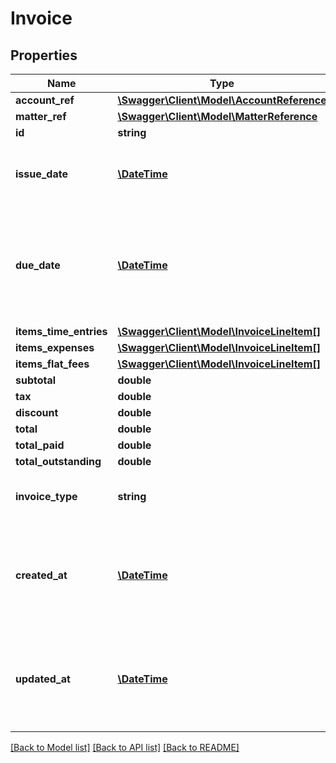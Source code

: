 # Invoice

## Properties
Name | Type | Description | Notes
------------ | ------------- | ------------- | -------------
**account_ref** | [**\Swagger\Client\Model\AccountReference**](AccountReference.md) |  | [optional] 
**matter_ref** | [**\Swagger\Client\Model\MatterReference**](MatterReference.md) |  | [optional] 
**id** | **string** |  | [optional] 
**issue_date** | [**\DateTime**](\DateTime.md) | This is the issue date for the invoice. ie. the date this invoice was created | [optional] 
**due_date** | [**\DateTime**](\DateTime.md) | This is the due date for the invoice. If due_date is in the past and amount_due &amp;gt; 0, then this invoice is overdue. | [optional] 
**items_time_entries** | [**\Swagger\Client\Model\InvoiceLineItem[]**](InvoiceLineItem.md) |  | [optional] 
**items_expenses** | [**\Swagger\Client\Model\InvoiceLineItem[]**](InvoiceLineItem.md) |  | [optional] 
**items_flat_fees** | [**\Swagger\Client\Model\InvoiceLineItem[]**](InvoiceLineItem.md) |  | [optional] 
**subtotal** | **double** |  | [optional] 
**tax** | **double** |  | [optional] 
**discount** | **double** |  | [optional] 
**total** | **double** |  | [optional] 
**total_paid** | **double** |  | [optional] 
**total_outstanding** | **double** |  | [optional] 
**invoice_type** | **string** | Determines if this is a sale invoice, refund or credit note. | [optional] 
**created_at** | [**\DateTime**](\DateTime.md) | This field can be used to sync invoices with PracticePanther. This field can be used to sync invoices with PracticePanther. | [optional] 
**updated_at** | [**\DateTime**](\DateTime.md) | This field can be used to sync invoices with PracticePanther. This field can be used to sync invoices with PracticePanther. | [optional] 

[[Back to Model list]](../README.md#documentation-for-models) [[Back to API list]](../README.md#documentation-for-api-endpoints) [[Back to README]](../README.md)


